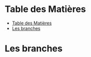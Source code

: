 # Table des Matières

- [Table des Matières](#table-des-matières)
- [Les branches](#les-branches)

# Les branches